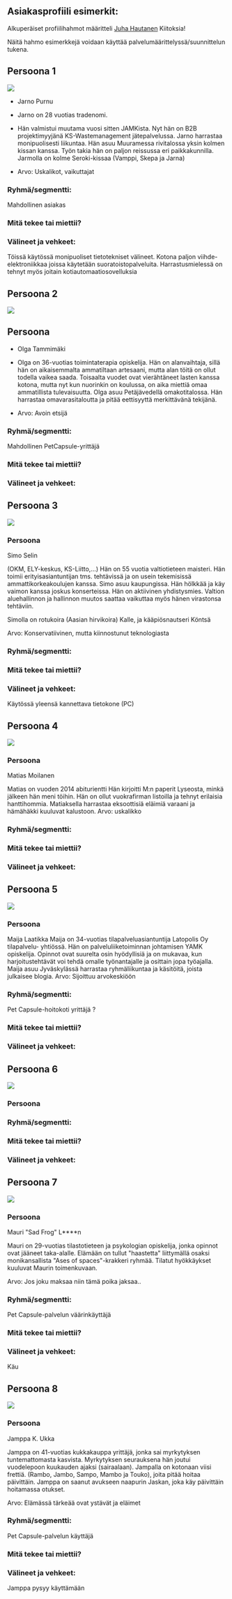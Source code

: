 ## Asiakasprofiili esimerkit:

Alkuperäiset profiilihahmot määritteli [Juha Hautanen](https://www.linkedin.com/in/juhahautanen)
Kiitoksia! 

Näitä hahmo esimerkkejä voidaan käyttää palvelumäärittelyssä/suunnittelun tukena.


## Persoona 1

![](https://openclipart.org/image/300px/svg_to_png/219445/Young.png&disposition=attachment)

  * Jarno Purnu
  * Jarno on 28 vuotias tradenomi. 
  * Hän valmistui muutama vuosi sitten JAMKista. Nyt hän on B2B 
projektimyyjänä KS-Wastemanagement jätepalvelussa. Jarno harrastaa monipuolisesti liikuntaa.
Hän asuu Muuramessa rivitalossa yksin kolmen kissan kanssa. Työn takia hän on paljon reissussa eri paikkakunnilla.
Jarmolla on kolme Seroki-kissaa (Vamppi, Skepa ja Jarna)

  * Arvo: Uskalikot, vaikuttajat


### Ryhmä/segmentti:

Mahdollinen asiakas

### Mitä tekee tai miettii?


### Välineet ja vehkeet:

Töissä käytössä monipuoliset tietotekniset välineet. Kotona paljon viihde-elektroniikkaa joissa käytetään suoratoistopalveluita. Harrastusmielessä on tehnyt myös joitain kotiautomaatiosovelluksia

## Persoona 2

![](https://openclipart.org/image/300px/svg_to_png/315/TheresaKnott-worldlabel-ladyface.png&disposition=attachment)

## Persoona

  * Olga Tammimäki
  * Olga on 36-vuotias toimintaterapia opiskelija. Hän on alanvaihtaja, sillä hän on aikaisemmalta ammatiltaan artesaani, 
mutta alan töitä on ollut todella vaikea saada. Toisaalta vuodet ovat vierähtäneet lasten kanssa kotona, mutta nyt kun nuorinkin on koulussa, on aika miettiä omaa ammatillista tulevaisuutta. Olga asuu Petäjävedellä omakotitalossa. Hän harrastaa omavarasitaloutta ja pitää eettisyyttä merkittävänä tekijänä.

  * Arvo: Avoin etsijä

### Ryhmä/segmentti:

Mahdollinen PetCapsule-yrittäjä

### Mitä tekee tai miettii?


### Välineet ja vehkeet:


## Persoona 3

![](https://openclipart.org/image/300px/svg_to_png/201539/diamonds-and-money.png&disposition=attachment)

### Persoona

Simo Selin

(OKM, ELY-keskus, KS-Liitto,…)
Hän on 55 vuotia valtiotieteen maisteri.
Hän toimii erityisasiantuntijan tms.
tehtävissä ja on usein tekemisissä 
ammattikorkeakoulujen kanssa. Simo 
asuu kaupungissa. Hän hölkkää ja
käy vaimon kanssa joskus konserteissa. 
Hän on aktiivinen yhdistysmies. Valtion aluehallinnon ja hallinnon muutos saattaa vaikuttaa myös hänen virastonsa tehtäviin. 

Simolla on rotukoira (Aasian hirvikoira) Kalle, ja kääpiösnautseri Köntsä 


Arvo: Konservatiivinen, mutta kiinnostunut teknologiasta


### Ryhmä/segmentti:


### Mitä tekee tai miettii?


### Välineet ja vehkeet:

Käytössä yleensä kannettava tietokone (PC)

## Persoona 4

![](https://openclipart.org/image/300px/svg_to_png/181752/womanmoney.png&disposition=attachment)

### Persoona

Matias Moilanen

Matias on vuoden 2014 abiturientti Hän kirjoitti M:n paperit Lyseosta, minkä
jälkeen hän meni töihin. Hän on ollut vuokrafirman listoilla ja
tehnyt erilaisia hanttihommia. Matiaksella harrastaa eksoottisiä eläimiä varaani ja hämähäkki kuuluvat kalustoon.
Arvo: uskalikko



### Ryhmä/segmentti:


### Mitä tekee tai miettii?


### Välineet ja vehkeet:


## Persoona 5

![](https://openclipart.org/image/300px/svg_to_png/181752/womanmoney.png&disposition=attachment)

### Persoona

Maija Laatikka
Maija on 34-vuotias 
tilapalveluasiantuntija 
Latopolis Oy tilapalvelu-
yhtiössä. Hän on palveluliiketoiminnan johtamisen YAMK opiskelija. Opinnot ovat suurelta osin hyödyllisiä ja on mukavaa, kun harjoitustehtävät voi tehdä omalle työnantajalle ja osittain jopa työajalla. Maija asuu Jyväskylässä harrastaa ryhmäliikuntaa ja käsitöitä, joista julkaisee blogia. 
Arvo: Sijoittuu arvokeskiöön



### Ryhmä/segmentti:

Pet Capsule-hoitokoti yrittäjä ?

### Mitä tekee tai miettii?


### Välineet ja vehkeet:



## Persoona 6

![](https://openclipart.org/image/300px/svg_to_png/161701/oldmanandabook.png&disposition=attachment)

### Persoona


### Ryhmä/segmentti:


### Mitä tekee tai miettii?


### Välineet ja vehkeet:

## Persoona 7

![](https://openclipart.org/image/300px/svg_to_png/222252/feels.png&disposition=attachment)

### Persoona

Mauri "Sad Frog" L****n 

Mauri on 29-vuotias tilastotieteen ja psykologian opiskelija, jonka opinnot ovat jääneet taka-alalle. Elämään on tullut "haastetta" liittymällä osaksi monikansallista "Ases of spaces"-krakkeri ryhmää. Tilatut hyökkäykset kuuluvat Maurin toimenkuvaan.

Arvo: Jos joku maksaa niin tämä poika jaksaa..

### Ryhmä/segmentti:

Pet Capsule-palvelun väärinkäyttäjä

### Mitä tekee tai miettii?


### Välineet ja vehkeet:

Käu

## Persoona 8

![](https://openclipart.org/image/300px/svg_to_png/4990/johnny-automatic-Little-Tommy-Grace.png&disposition=attachment)

### Persoona

Jamppa K. Ukka  

Jamppa on 41-vuotias kukkakauppa yrittäjä, jonka sai myrkytyksen tuntemattomasta kasvista. Myrkytyksen seurauksena hän joutui vuodelepoon kuukauden ajaksi (sairaalaan). Jampalla on kotonaan viisi frettiä. (Rambo, Jambo, Sampo, Mambo ja Touko), joita pitää hoitaa päivittäin. Jamppa on saanut avukseen naapurin Jaskan, joka käy päivittäin hoitamassa otukset.  

Arvo: Elämässä tärkeää ovat ystävät ja eläimet

### Ryhmä/segmentti:

Pet Capsule-palvelun käyttäjä 

### Mitä tekee tai miettii?



### Välineet ja vehkeet:

Jamppa pysyy käyttämään 
